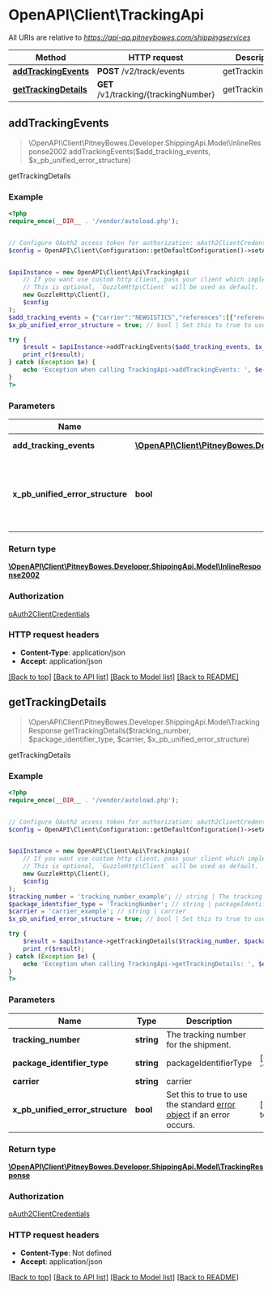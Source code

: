 # OpenAPI\Client\TrackingApi

All URIs are relative to *https://api-qa.pitneybowes.com/shippingservices*

Method | HTTP request | Description
------------- | ------------- | -------------
[**addTrackingEvents**](TrackingApi.md#addTrackingEvents) | **POST** /v2/track/events | getTrackingDetails
[**getTrackingDetails**](TrackingApi.md#getTrackingDetails) | **GET** /v1/tracking/{trackingNumber} | getTrackingDetails



## addTrackingEvents

> \OpenAPI\Client\PitneyBowes.Developer.ShippingApi.Model\InlineResponse2002 addTrackingEvents($add_tracking_events, $x_pb_unified_error_structure)

getTrackingDetails

### Example

```php
<?php
require_once(__DIR__ . '/vendor/autoload.php');


// Configure OAuth2 access token for authorization: oAuth2ClientCredentials
$config = OpenAPI\Client\Configuration::getDefaultConfiguration()->setAccessToken('YOUR_ACCESS_TOKEN');


$apiInstance = new OpenAPI\Client\Api\TrackingApi(
    // If you want use custom http client, pass your client which implements `GuzzleHttp\ClientInterface`.
    // This is optional, `GuzzleHttp\Client` will be used as default.
    new GuzzleHttp\Client(),
    $config
);
$add_tracking_events = {"carrier":"NEWGISTICS","references":[{"referenceType":"package","referenceValue":"1Z00","events":[{"eventCode":"DPB","carrierEventCode":"DOAC","eventDate":"2020-04-18","eventTime":"12:48:10","eventTimeOffset":"-06:00","eventCity":"Decatur","eventStateOrProvince":"IL","postalCode":"62521","country":"US"}]},{"referenceType":"package","referenceValue":"3Z30","events":[{"eventCode":"DPB","carrierEventCode":"DOAC","eventDate":"2020-04-18","eventTime":"12:50:00","eventTimeOffset":"-06:00","eventCity":"Decatur","eventStateOrProvince":"IL","postalCode":"62521","country":"US"}]}]}; // \OpenAPI\Client\PitneyBowes.Developer.ShippingApi.Model\AddTrackingEvents | add track event
$x_pb_unified_error_structure = true; // bool | Set this to true to use the standard [error object](https://shipping.pitneybowes.com/reference/error-object.html#standard-error-object) if an error occurs.

try {
    $result = $apiInstance->addTrackingEvents($add_tracking_events, $x_pb_unified_error_structure);
    print_r($result);
} catch (Exception $e) {
    echo 'Exception when calling TrackingApi->addTrackingEvents: ', $e->getMessage(), PHP_EOL;
}
?>
```

### Parameters


Name | Type | Description  | Notes
------------- | ------------- | ------------- | -------------
 **add_tracking_events** | [**\OpenAPI\Client\PitneyBowes.Developer.ShippingApi.Model\AddTrackingEvents**](../Model/AddTrackingEvents.md)| add track event |
 **x_pb_unified_error_structure** | **bool**| Set this to true to use the standard [error object](https://shipping.pitneybowes.com/reference/error-object.html#standard-error-object) if an error occurs. | [optional] [default to true]

### Return type

[**\OpenAPI\Client\PitneyBowes.Developer.ShippingApi.Model\InlineResponse2002**](../Model/InlineResponse2002.md)

### Authorization

[oAuth2ClientCredentials](../../README.md#oAuth2ClientCredentials)

### HTTP request headers

- **Content-Type**: application/json
- **Accept**: application/json

[[Back to top]](#) [[Back to API list]](../../README.md#documentation-for-api-endpoints)
[[Back to Model list]](../../README.md#documentation-for-models)
[[Back to README]](../../README.md)


## getTrackingDetails

> \OpenAPI\Client\PitneyBowes.Developer.ShippingApi.Model\TrackingResponse getTrackingDetails($tracking_number, $package_identifier_type, $carrier, $x_pb_unified_error_structure)

getTrackingDetails

### Example

```php
<?php
require_once(__DIR__ . '/vendor/autoload.php');


// Configure OAuth2 access token for authorization: oAuth2ClientCredentials
$config = OpenAPI\Client\Configuration::getDefaultConfiguration()->setAccessToken('YOUR_ACCESS_TOKEN');


$apiInstance = new OpenAPI\Client\Api\TrackingApi(
    // If you want use custom http client, pass your client which implements `GuzzleHttp\ClientInterface`.
    // This is optional, `GuzzleHttp\Client` will be used as default.
    new GuzzleHttp\Client(),
    $config
);
$tracking_number = 'tracking_number_example'; // string | The tracking number for the shipment.
$package_identifier_type = 'TrackingNumber'; // string | packageIdentifierType
$carrier = 'carrier_example'; // string | carrier
$x_pb_unified_error_structure = true; // bool | Set this to true to use the standard [error object](https://shipping.pitneybowes.com/reference/error-object.html#standard-error-object) if an error occurs.

try {
    $result = $apiInstance->getTrackingDetails($tracking_number, $package_identifier_type, $carrier, $x_pb_unified_error_structure);
    print_r($result);
} catch (Exception $e) {
    echo 'Exception when calling TrackingApi->getTrackingDetails: ', $e->getMessage(), PHP_EOL;
}
?>
```

### Parameters


Name | Type | Description  | Notes
------------- | ------------- | ------------- | -------------
 **tracking_number** | **string**| The tracking number for the shipment. |
 **package_identifier_type** | **string**| packageIdentifierType | [default to &#39;TrackingNumber&#39;]
 **carrier** | **string**| carrier |
 **x_pb_unified_error_structure** | **bool**| Set this to true to use the standard [error object](https://shipping.pitneybowes.com/reference/error-object.html#standard-error-object) if an error occurs. | [optional] [default to true]

### Return type

[**\OpenAPI\Client\PitneyBowes.Developer.ShippingApi.Model\TrackingResponse**](../Model/TrackingResponse.md)

### Authorization

[oAuth2ClientCredentials](../../README.md#oAuth2ClientCredentials)

### HTTP request headers

- **Content-Type**: Not defined
- **Accept**: application/json

[[Back to top]](#) [[Back to API list]](../../README.md#documentation-for-api-endpoints)
[[Back to Model list]](../../README.md#documentation-for-models)
[[Back to README]](../../README.md)

